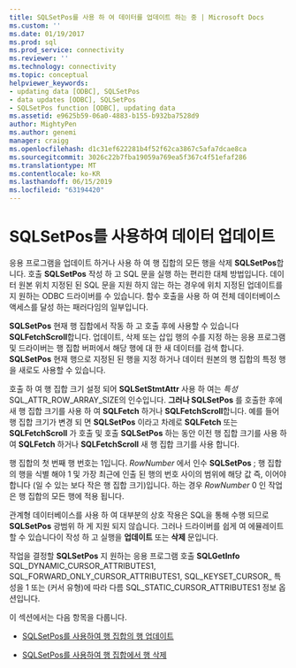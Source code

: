 ```yaml
---
title: SQLSetPos를 사용 하 여 데이터를 업데이트 하는 중 | Microsoft Docs
ms.custom: ''
ms.date: 01/19/2017
ms.prod: sql
ms.prod_service: connectivity
ms.reviewer: ''
ms.technology: connectivity
ms.topic: conceptual
helpviewer_keywords:
- updating data [ODBC], SQLSetPos
- data updates [ODBC], SQLSetPos
- SQLSetPos function [ODBC], updating data
ms.assetid: e9625b59-06a0-4883-b155-b932ba7528d9
author: MightyPen
ms.author: genemi
manager: craigg
ms.openlocfilehash: d1c31ef622281b4f52f62ca3867c5afa7dcae8ca
ms.sourcegitcommit: 3026c22b7fba19059a769ea5f367c4f51efaf286
ms.translationtype: MT
ms.contentlocale: ko-KR
ms.lasthandoff: 06/15/2019
ms.locfileid: "63194420"
---
```

# <a name="updating-data-with-sqlsetpos"></a>SQLSetPos를 사용하여 데이터 업데이트
응용 프로그램을 업데이트 하거나 사용 하 여 행 집합의 모든 행을 삭제 **SQLSetPos**합니다. 호출 **SQLSetPos** 작성 하 고 SQL 문을 실행 하는 편리한 대체 방법입니다. 데이터 원본 위치 지정된 된 SQL 문을 지원 하지 않는 하는 경우에 위치 지정된 업데이트를 지 원하는 ODBC 드라이버를 수 있습니다. 함수 호출을 사용 하 여 전체 데이터베이스 액세스를 달성 하는 패러다임의 일부입니다.  
  
 **SQLSetPos** 현재 행 집합에서 작동 하 고 호출 후에 사용할 수 있습니다 **SQLFetchScroll**합니다. 업데이트, 삭제 또는 삽입 행의 수를 지정 하는 응용 프로그램 및 드라이버는 행 집합 버퍼에서 해당 행에 대 한 새 데이터를 검색 합니다. **SQLSetPos** 현재 행으로 지정된 된 행을 지정 하거나 데이터 원본의 행 집합의 특정 행을 새로도 사용할 수 있습니다.  
  
 호출 하 여 행 집합 크기 설정 되어 **SQLSetStmtAttr** 사용 하 여는 *특성* SQL_ATTR_ROW_ARRAY_SIZE의 인수입니다. **그러나 SQLSetPos** 를 호출한 후에 새 행 집합 크기를 사용 하 여 **SQLFetch** 하거나 **SQLFetchScroll**합니다. 예를 들어 행 집합 크기가 변경 되 면 **SQLSetPos** 이라고 차례로 **SQLFetch** 또는 **SQLFetchScroll** 가 호출 및 호출 **SQLSetPos** 하는 동안 이전 행 집합 크기를 사용 하 여 **SQLFetch** 하거나 **SQLFetchScroll** 새 행 집합 크기를 사용 합니다.  
  
 행 집합의 첫 번째 행 번호는 1입니다. *RowNumber* 에서 인수 **SQLSetPos** ; 행 집합의 행을 식별 해야 1 및 가장 최근에 인출 된 행의 번호 사이의 범위에 해당 값 즉, 이어야 합니다 (일 수 있는 보다 작은 행 집합 크기)입니다. 하는 경우 *RowNumber* 0 인 작업은 행 집합의 모든 행에 적용 됩니다.  
  
 관계형 데이터베이스를 사용 하 여 대부분의 상호 작용은 SQL을 통해 수행 되므로 **SQLSetPos** 광범위 하 게 지원 되지 않습니다. 그러나 드라이버를 쉽게 여 에뮬레이트할 수 있습니다이 작성 하 고 실행을 **업데이트** 또는 **삭제** 문입니다.  
  
 작업을 결정할 **SQLSetPos** 지 원하는 응용 프로그램 호출 **SQLGetInfo** SQL_DYNAMIC_CURSOR_ATTRIBUTES1, SQL_FORWARD_ONLY_CURSOR_ATTRIBUTES1, SQL_KEYSET_CURSOR_ 특성을 1 또는 (커서 유형)에 따라 다름 SQL_STATIC_CURSOR_ATTRIBUTES1 정보 옵션입니다.  
  
 이 섹션에서는 다음 항목을 다룹니다.  
  
-   [SQLSetPos를 사용하여 행 집합의 행 업데이트](../../../odbc/reference/develop-app/updating-rows-in-the-rowset-with-sqlsetpos.md)  
  
-   [SQLSetPos를 사용하여 행 집합에서 행 삭제](../../../odbc/reference/develop-app/deleting-rows-in-the-rowset-with-sqlsetpos.md)

